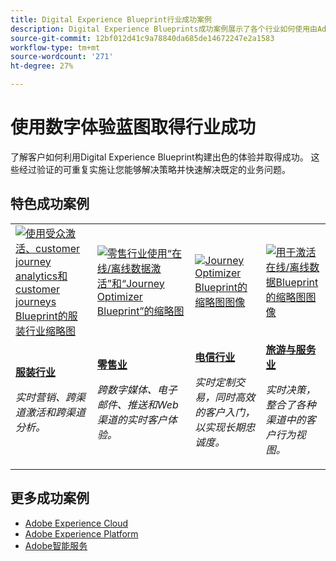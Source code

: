 ```yaml
---
title: Digital Experience Blueprint行业成功案例
description: Digital Experience Blueprints成功案例展示了各个行业如何使用由Adobe Experience Platform提供支持的Adobe Experience Cloud应用程序实现业务价值。
source-git-commit: 12bf012d41c9a78840da685de14672247e2a1583
workflow-type: tm+mt
source-wordcount: '271'
ht-degree: 27%

---
```



# 使用数字体验蓝图取得行业成功

了解客户如何利用Digital Experience Blueprint构建出色的体验并取得成功。 这些经过验证的可重复实施让您能够解决策略并快速解决既定的业务问题。

## 特色成功案例

<table style="table-layout:fixed">
<tr>
  <td>
    <a href="https://experienceleague.adobe.com/docs/blueprints-learn/architecture/audience-activation/platform-and-applications.html?lang=zh-Hans"><img alt="使用受众激活、customer journey analytics和customer journeys Blueprint的服装行业缩略图" src="https://experienceleague.adobe.com/docs/blueprints-learn/assets/aep+apps_vertical.svg?lang=en"/></a>
    </td>
  <td>
    <a href="https://experienceleague.adobe.com/docs/blueprints-learn/architecture/customer-journeys/journey-optimizer.html?lang=zh-Hans"><img alt="零售行业使用“在线/离线数据激活”和“Journey Optimizer Blueprint”的缩略图" src="https://experienceleague.adobe.com/docs/blueprints-learn/assets/aep+apps_vertical.svg?lang=en"/></a>

</td>
  <td>
    <a href="https://experienceleague.adobe.com/docs/blueprints-learn/architecture/customer-journeys/journey-optimizer.html?lang=en"><img alt="Journey Optimizer Blueprint的缩略图图像" src="https://experienceleague.adobe.com/docs/blueprints-learn/assets/journey-optimizer.png?lang=en" /></a>
  </td>
  <td>
    <a href="https://experienceleague.adobe.com/docs/blueprints-learn/architecture/audience-activation/online-offline.html?lang=zh-Hans"><img alt="用于激活在线/离线数据Blueprint的缩略图图像" src="https://experienceleague.adobe.com/docs/blueprints-learn/assets/online_offline_activation.svg" /></a>
  </td>
</tr>
<tr>
  <td>
    <div><a href="https://experienceleague.adobe.com/docs/blueprints-learn/architecture/audience-activation/platform-and-applications.html?lang=en"><strong>服装行业</strong></a></div>
    <p><em>实时营销、跨渠道激活和跨渠道分析。</em></p>
  </td>
  <td>
    <div><a href="https://experienceleague.adobe.com/docs/blueprints-learn/architecture/customer-journeys/journey-optimizer.html?lang=en"><strong>零售业</strong></a></div>
    <p><em>跨数字媒体、电子邮件、推送和Web渠道的实时客户体验。</em></p>
  </td>
  <td>
    <div><a href="https://experienceleague.adobe.com/docs/blueprints-learn/architecture/customer-journeys/journey-optimizer.html?lang=en"><strong>电信行业</strong></a></div>
    <p><em>实时定制交易，同时高效的客户入门，以实现长期忠诚度。</em></p>
  </td>
  <td>
    <div><a href="https://experienceleague.adobe.com/docs/blueprints-learn/architecture/audience-activation/online-offline.html?lang=en"><strong>旅游与服务业</strong></a></div>
    <p><em>实时决策，整合了各种渠道中的客户行为视图。</em></p>
  </td>
</tr>
</table>

## 更多成功案例

* <a href="https://business.adobe.com/customer-success-stories/index.html?Products+%26+Services=Experience">Adobe Experience Cloud</a>
* <a href="https://business.adobe.com/customer-success-stories/index.html?Products+%26+Services=Experience+Platform">Adobe Experience Platform</a>
* <a href="https://business.adobe.com/customer-success-stories/index.html?Products+%26+Services=Intelligent+Services">Adobe智能服务</a>


